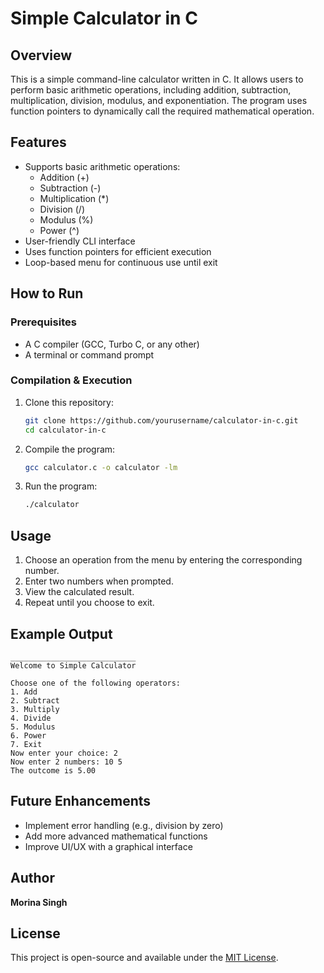 # Simple Calculator in C

## Overview
This is a simple command-line calculator written in C. It allows users to perform basic arithmetic operations, including addition, subtraction, multiplication, division, modulus, and exponentiation. The program uses function pointers to dynamically call the required mathematical operation.

## Features
- Supports basic arithmetic operations:
  - Addition (+)
  - Subtraction (-)
  - Multiplication (*)
  - Division (/)
  - Modulus (%)
  - Power (^)
- User-friendly CLI interface
- Uses function pointers for efficient execution
- Loop-based menu for continuous use until exit

## How to Run
### Prerequisites
- A C compiler (GCC, Turbo C, or any other)
- A terminal or command prompt

### Compilation & Execution
1. Clone this repository:
   ```sh
   git clone https://github.com/yourusername/calculator-in-c.git
   cd calculator-in-c
   ```
2. Compile the program:
   ```sh
   gcc calculator.c -o calculator -lm
   ```
3. Run the program:
   ```sh
   ./calculator
   ```

## Usage
1. Choose an operation from the menu by entering the corresponding number.
2. Enter two numbers when prompted.
3. View the calculated result.
4. Repeat until you choose to exit.

## Example Output
```
____________________________
Welcome to Simple Calculator

Choose one of the following operators:
1. Add
2. Subtract
3. Multiply
4. Divide
5. Modulus
6. Power
7. Exit
Now enter your choice: 2
Now enter 2 numbers: 10 5
The outcome is 5.00
```

## Future Enhancements
- Implement error handling (e.g., division by zero)
- Add more advanced mathematical functions
- Improve UI/UX with a graphical interface

## Author
**Morina Singh**

## License
This project is open-source and available under the [MIT License](LICENSE).

